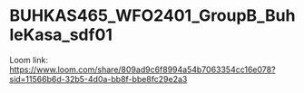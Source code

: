 # BUHKAS465_WFO2401_GroupB_BuhleKasa_sdf01
Loom link:
https://www.loom.com/share/809ad9c6f8994a54b7063354cc16e078?sid=11566b6d-32b5-4d0a-bb8f-bbe8fc29e2a3
